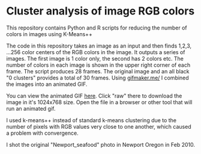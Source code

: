 Cluster analysis of image RGB colors
====================================

This repository contains Python and R scripts for reducing the number of colors in images using K-Means++ 

The code in this repository takes an image as an input and then finds 1,2,3, ...256 color centers of the RGB colors in the image.  It outputs a series of images. The first image is 1 color only, the second has 2 colors etc.  The number of colors in each image is shown in the upper right corner of each frame.  The script produces 28 frames.  The original image and an all black "0 clusters" provides a total of 30 frames.  Using <a href="http://gifmaker.me/" rel="nofollow">gifmaker.me/</a> I combined the images into an animated GIF.

You can view the animated GIF [here](image_output_files/Newport_seafood_k_means++_cluster_animated.gif).  Click "raw" there to download the image in it's 1024x768 size.  Open the file in a browser or other tool that will run an animated gif.

I used k-means++ instead of standard k-means clustering due to the number of pixels with RGB values very close to one another, which caused a problem with convergence.

I shot the original "Newport_seafood" photo in Newport Oregon in Feb 2010.

